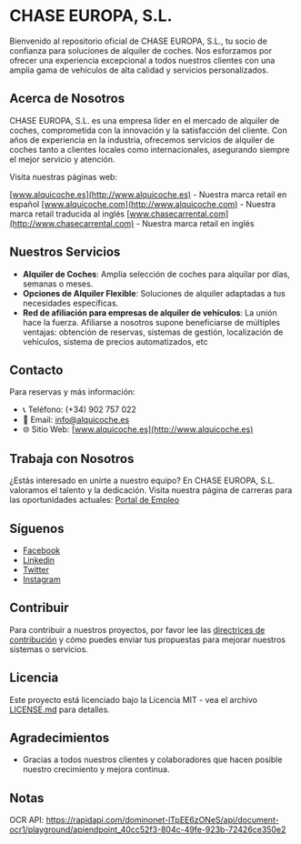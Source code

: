 # CHASE EUROPA, S.L.

Bienvenido al repositorio oficial de CHASE EUROPA, S.L., tu socio de confianza para soluciones de alquiler de coches. Nos esforzamos por ofrecer una experiencia excepcional a todos nuestros clientes con una amplia gama de vehículos de alta calidad y servicios personalizados.

## Acerca de Nosotros

CHASE EUROPA, S.L. es una empresa líder en el mercado de alquiler de coches, comprometida con la innovación y la satisfacción del cliente. Con años de experiencia en la industria, ofrecemos servicios de alquiler de coches tanto a clientes locales como internacionales, asegurando siempre el mejor servicio y atención.

Visita nuestras páginas web: 

[www.alquicoche.es](http://www.alquicoche.es) - Nuestra marca retail en español
[www.alquicoche.com](http://www.alquicoche.com) - Nuestra marca retail traducida al inglés
[www.chasecarrental.com](http://www.chasecarrental.com) - Nuestra marca retail en inglés


## Nuestros Servicios

- **Alquiler de Coches**: Amplia selección de coches para alquilar por días, semanas o meses.
- **Opciones de Alquiler Flexible**: Soluciones de alquiler adaptadas a tus necesidades específicas.
- **Red de afiliación para empresas de alquiler de vehículos**: La unión hace la fuerza. Afiliarse a nosotros supone beneficiarse de múltiples ventajas: obtención de reservas, sistemas de gestión, localización de vehículos, sistema de precios automatizados, etc

## Contacto

Para reservas y más información:
- 📞 Teléfono: (+34) 902 757 022
- 📧 Email: info@alquicoche.es
- 🌐 Sitio Web: [www.alquicoche.es](http://www.alquicoche.es)

## Trabaja con Nosotros

¿Estás interesado en unirte a nuestro equipo? En CHASE EUROPA, S.L. valoramos el talento y la dedicación. Visita nuestra página de carreras para las oportunidades actuales: [Portal de Empleo](https://jobs.alquicoche.es)

## Síguenos

- [Facebook](https://www.facebook.com/alquicoche/)
- [Linkedin](https://www.linkedin.com/company/alquicoche)
- [Twitter](https://twitter.com/alquicoche)
- [Instagram](https://www.instagram.com/alquicoche)

## Contribuir

Para contribuir a nuestros proyectos, por favor lee las [directrices de contribución](CONTRIBUTING.md) y cómo puedes enviar tus propuestas para mejorar nuestros sistemas o servicios.

## Licencia

Este proyecto está licenciado bajo la Licencia MIT - vea el archivo [LICENSE.md](LICENSE.md) para detalles.

## Agradecimientos

- Gracias a todos nuestros clientes y colaboradores que hacen posible nuestro crecimiento y mejora continua.

## Notas
OCR API: https://rapidapi.com/dominonet-lTpEE6zONeS/api/document-ocr1/playground/apiendpoint_40cc52f3-804c-49fe-923b-72426ce350e2


